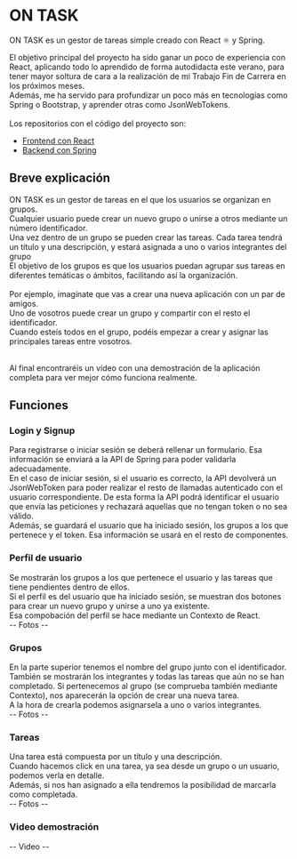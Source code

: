 # ON TASK
ON TASK es un gestor de tareas simple creado con React :atom_symbol: y Spring.<br>

El objetivo principal del proyecto ha sido ganar un poco de experiencia con React, aplicando todo lo aprendido de forma autodidacta este verano, para tener mayor soltura de cara a la realización de mi Trabajo Fin de Carrera en los próximos meses.<br>
Además, me ha servido para profundizar un poco más en tecnologías como Spring o Bootstrap, y aprender otras como JsonWebTokens.
<br><br>
Los repositorios con el código del proyecto son:<br>
- [Frontend con React](https://github.com/SergioCarrascosaSanchez/ON-TASK-React)
- [Backend con Spring](https://github.com/SergioCarrascosaSanchez/ON-TASK-SpringBoot)

## Breve explicación
ON TASK es un gestor de tareas en el que los usuarios se organizan en grupos. <br>
Cualquier usuario puede crear un nuevo grupo o unirse a otros mediante un número identificador. <br>
Una vez dentro de un grupo se pueden crear las tareas. Cada tarea tendrá un título y una descripción, y estará asignada a uno o varios integrantes del grupo<br>
El objetivo de los grupos es que los usuarios puedan agrupar sus tareas en diferentes temáticas o ámbitos, facilitando así la organización.<br>
<br>
Por ejemplo, imagínate que vas a crear una nueva aplicación con un par de amigos.<br>
Uno de vosotros puede crear un grupo y compartir con el resto el identificador. <br>
Cuando esteís todos en el grupo, podéis empezar a crear y asignar las principales tareas entre vosotros.<br>

<br>
Al final encontraréis un vídeo con una demostración de la aplicación completa para ver mejor cómo funciona realmente.

## Funciones

### Login y Signup
Para registrarse o iniciar sesión se deberá rellenar un formulario. Esa información se enviará a la API de Spring para poder validarla adecuadamente. <br>
En el caso de iniciar sesión, si el usuario es correcto, la API devolverá un JsonWebToken para poder realizar el resto de llamadas autenticado con el usuario correspondiente. De esta forma la API podrá identificar el usuario que envía las peticiones y rechazará aquellas que no tengan token o no sea válido.<br>
Además, se guardará el usuario que ha iniciado sesión, los grupos a los que pertenece y el token. Esa información se usará en el resto de componentes.

### Perfil de usuario
Se mostrarán los grupos a los que pertenece el usuario y las tareas que tiene pendientes dentro de ellos.<br>
Si el perfil es del usuario que ha iniciado sesión, se muestran dos botones para crear un nuevo grupo y unirse a uno ya existente.<br> 
Esa compobación del perfil se hace mediante un Contexto de React.<br>
-- Fotos --

### Grupos
En la parte superior tenemos el nombre del grupo junto con el identificador.<br>
También se mostrarán los integrantes y todas las tareas que aún no se han completado. 
Si pertenecemos al grupo (se comprueba también mediante Contexto), nos aparecerán la opción de crear una nueva tarea. <br>
A la hora de crearla podemos asignarsela a uno o varios integrantes.<br>
-- Fotos --

### Tareas
Una tarea está compuesta por un título y una descripción.<br>
Cuando hacemos click en una tarea, ya sea desde un grupo o un usuario, podemos verla en detalle.<br>
Además, si nos han asignado a ella tendremos la posibilidad de marcarla como completada.<br>
-- Fotos --

### Video demostración
-- Video --
